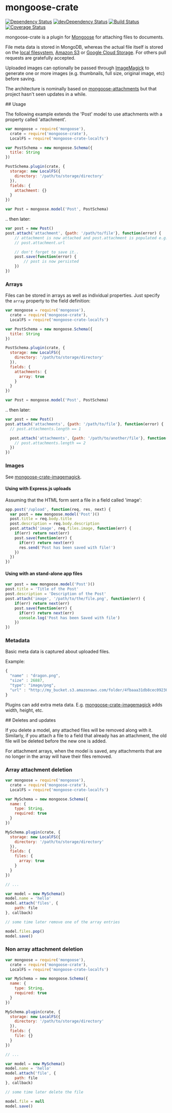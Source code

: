 # mongoose-crate

[![Dependency Status](https://david-dm.org/achingbrain/mongoose-crate.svg?theme=shields.io)](https://david-dm.org/achingbrain/mongoose-crate) [![devDependency Status](https://david-dm.org/achingbrain/mongoose-crate/dev-status.svg?theme=shields.io)](https://david-dm.org/achingbrainmongoose-crate#info=devDependencies) [![Build Status](https://img.shields.io/travis/achingbrain/mongoose-crate/master.svg)](https://travis-ci.org/achingbrain/mongoose-crate) [![Coverage Status](http://img.shields.io/coveralls/achingbrain/mongoose-crate/master.svg)](https://coveralls.io/r/achingbrain/mongoose-crate)

mongoose-crate is a plugin for [Mongoose](http://mongoosejs.com/) for attaching files to documents.

File meta data is stored in MongoDB, whereas the actual file itself is stored on the [local filesystem](https://github.com/achingbrain/mongoose-crate-localfs), [Amazon S3](https://github.com/achingbrain/mongoose-crate-s3) or [Google Cloud Storage](https://github.com/achingbrain/mongoose-crate-gcs).  For others pull requests are gratefully accepted.

Uploaded images can optionally be passed through [ImageMagick](https://github.com/achingbrain/mongoose-crate-imagemagick) to generate one or more images (e.g. thumbnails, full size, original image, etc) before saving.

The architecture is nominally based on [mongoose-attachments](https://github.com/heapsource/mongoose-attachments) but that project hasn't seen updates in a while.

## Usage

The following example extends the 'Post' model to use attachments with a property called 'attachment'.

```javascript
var mongoose = require('mongoose'),
  crate = require('mongoose-crate'),
  LocalFS = require('mongoose-crate-localfs')

var PostSchema = new mongoose.Schema({
  title: String
})

PostSchema.plugin(crate, {
  storage: new LocalFS({
    directory: '/path/to/storage/directory'
  }),
  fields: {
    attachment: {}
  }
})

var Post = mongoose.model('Post', PostSchema)
```

.. then later:

```javascript
var post = new Post()
post.attach('attachment', {path: '/path/to/file'}, function(error) {
	// attachment is now attached and post.attachment is populated e.g.:
	// post.attachment.url

	// don't forget to save it..
	post.save(function(error) {
		// post is now persisted
	})
})
```

### Arrays

Files can be stored in arrays as well as individual properties. Just specify the `array` property to the field definition:

```javascript
var mongoose = require('mongoose'),
  crate = require('mongoose-crate'),
  LocalFS = require('mongoose-crate-localfs')

var PostSchema = new mongoose.Schema({
  title: String
})

PostSchema.plugin(crate, {
  storage: new LocalFS({
    directory: '/path/to/storage/directory'
  }),
  fields: {
    attachments: {
      array: true
    }
  }
})

var Post = mongoose.model('Post', PostSchema)
```

.. then later:

```javascript
var post = new Post()
post.attach('attachments', {path: '/path/to/file'}, function(error) {
  // post.attachments.length == 1

  post.attach('attachments', {path: '/path/to/another/file'}, function(error) {
    // post.attachments.length == 2
  })
})
```
### Images

See [mongoose-crate-imagemagick](https://github.com/achingbrain/mongoose-crate-imagemagick).

#### Using with Express.js uploads

Assuming that the HTML form sent a file in a field called 'image':

```javascript
app.post('/upload', function(req, res, next) {
  var post = new mongoose.model('Post')()
  post.title = req.body.title
  post.description = req.body.description
  post.attach('image', req.files.image, function(err) {
    if(err) return next(err)
    post.save(function(err) {
      if(err) return next(err)
      res.send('Post has been saved with file!')
    })
  })
})
```

#### Using with an stand-alone app files

```javascript
var post = new mongoose.model('Post')()
post.title = 'Title of the Post'
post.description = 'Description of the Post'
post.attach('image', '/path/to/the/file.png', function(err) {
    if(err) return next(err)
    post.save(function(err) {
      if(err) return next(err)
      console.log('Post has been Saved with file')
    })
})
```

### Metadata

Basic meta data is captured about uploaded files.

Example:

```javascript
{
  "name" : "dragon.png",
  "size" : 26887,
  "type": "image/png",
  "url" : "http://my_bucket.s3.amazonaws.com/folder/4fbaaa31db8cec0923000019-medium.png"
}
```

Plugins can add extra meta data.  E.g. [mongoose-crate-imagemagick](https://github.com/achingbrain/mongoose-crate-imagemagick) adds width, height, etc.

## Deletes and updates

If you delete a model, any attached files will be removed along with it.  Similarly, if you attach a file to a field that already has an attachment, the old file will be deleted before the new one is added.

For attachment arrays, when the model is saved, any attachments that are no longer in the array will have their files removed.

### Array attachment deletion

```javascript
var mongoose = require('mongoose'),
  crate = require('mongoose-crate'),
  LocalFS = require('mongoose-crate-localfs')

var MySchema = new mongoose.Schema({
  name: {
    type: String,
    required: true
  }
})

MySchema.plugin(crate, {
  storage: new LocalFS({
    directory: '/path/to/storage/directory'
  }),
  fields: {
    files: {
      array: true
    }
  }
})

// ...

var model = new MySchema()
model.name = 'hello'
model.attach('files', {
    path: file
}, callback)

// some time later remove one of the array entries

model.files.pop()
model.save()
```

### Non array attachment deletion

```javascript
var mongoose = require('mongoose'),
  crate = require('mongoose-crate'),
  LocalFS = require('mongoose-crate-localfs')

var MySchema = new mongoose.Schema({
  name: {
    type: String,
    required: true
  }
})

MySchema.plugin(crate, {
  storage: new LocalFS({
    directory: '/path/to/storage/directory'
  }),
  fields: {
    file: {}
  }
})

// ...

var model = new MySchema()
model.name = 'hello'
model.attach('file', {
    path: file
}, callback)

// some time later delete the file

model.file = null
model.save()
```
